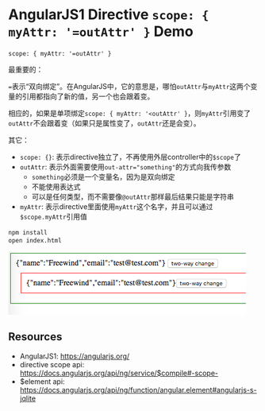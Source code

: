 AngularJS1 Directive `scope: { myAttr: '=outAttr' }` Demo
=========================================================

```
scope: { myAttr: '=outAttr' }
```

最重要的：

`=`表示“双向绑定”。在AngularJS中，它的意思是，哪怕`outAttr`与`myAttr`这两个变量的引用都指向了新的值，另一个也会跟着变。

相应的，如果是单项绑定`scope: { myAttr: '<outAttr' }`，则`myAttr`引用变了`outAttr`不会跟着变（如果只是属性变了，`outAttr`还是会变）。

其它：

- `scope: {}`: 表示directive独立了，不再使用外层controller中的`$scope`了
- `outAttr`: 表示外面需要使用`out-attr="something"`的方式向我传参数
    - `something`必须是一个变量名，因为是双向绑定
    - 不能使用表达式
    - 可以是任何类型，而不需要像`@outAttr`那样最后结果只能是字符串
- `myAttr`: 表示directive里面使用`myAttr`这个名字，并且可以通过`$scope.myAttr`引用值

```
npm install
open index.html
```

![demo](./images/demo.jpg)

Resources
---------

- AngularJS1: <https://angularjs.org/>
- directive scope api: <https://docs.angularjs.org/api/ng/service/$compile#-scope->
- $element api: <https://docs.angularjs.org/api/ng/function/angular.element#angularjs-s-jqlite>